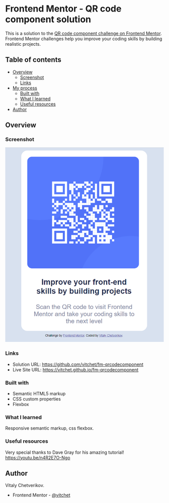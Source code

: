# Frontend Mentor - QR code component solution

This is a solution to the [QR code component challenge on Frontend Mentor](https://www.frontendmentor.io/challenges/qr-code-component-iux_sIO_H). Frontend Mentor challenges help you improve your coding skills by building realistic projects.

## Table of contents

- [Overview](#overview)
  - [Screenshot](#screenshot)
  - [Links](#links)
- [My process](#my-process)
  - [Built with](#built-with)
  - [What I learned](#what-i-learned)
  - [Useful resources](#useful-resources)
- [Author](#author)

## Overview

### Screenshot

![](/screenshot.png)

### Links

- Solution URL: https://github.com/vitchet/fm-qrcodecomponent
- Live Site URL: https://vitchet.github.io/fm-qrcodecomponent

### Built with

- Semantic HTML5 markup
- CSS custom properties
- Flexbox

### What I learned

Responsive semantic markup, css flexbox.

### Useful resources

Very special thanks to Dave Gray for his amazing tutorial!
https://youtu.be/n4R2E7O-Ngo

## Author

Vitaly Chetverikov.

- Frontend Mentor - [@vitchet](https://www.frontendmentor.io/profile/vitchet)
